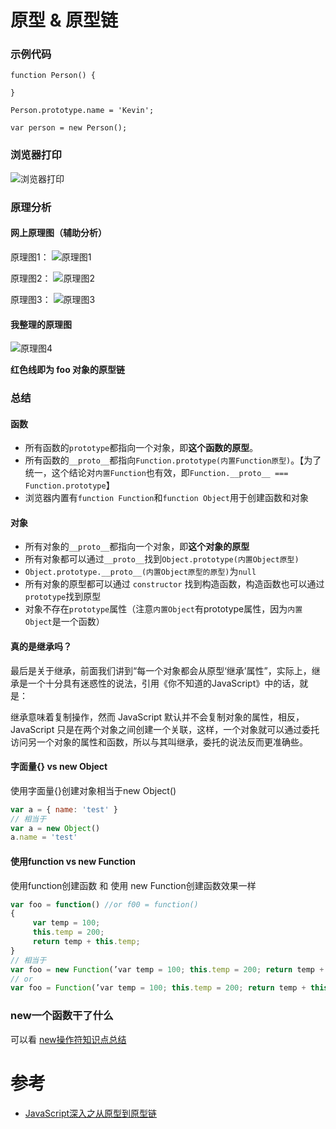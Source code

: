 

# 原型 & 原型链

### 示例代码
```
function Person() {

}

Person.prototype.name = 'Kevin';

var person = new Person();
```

### 浏览器打印
![浏览器打印](https://raw.githubusercontent.com/Coder-1024/image-host/main/imgs/frontend_notes/js-%E5%8E%9F%E5%9E%8B-%E6%B5%8F%E8%A7%88%E5%99%A8%E6%89%93%E5%8D%B0.jpg)

### 原理分析
#### 网上原理图（辅助分析）
原理图1：
![原理图1](https://raw.githubusercontent.com/Coder-1024/image-host/main/imgs/frontend_notes/js-%E5%8E%9F%E5%9E%8B-%E5%8E%9F%E7%90%86%E5%9B%BE1.jpg)

原理图2：
![原理图2](https://raw.githubusercontent.com/Coder-1024/image-host/main/imgs/frontend_notes/js-%E5%8E%9F%E5%9E%8B-%E5%8E%9F%E7%90%86%E5%9B%BE2.jpg)

原理图3：
![原理图3](https://raw.githubusercontent.com/Coder-1024/image-host/main/imgs/frontend_notes/js-%E5%8E%9F%E5%9E%8B-%E5%8E%9F%E7%90%86%E5%9B%BE3.jpg)

#### 我整理的原理图
![原理图4](https://raw.githubusercontent.com/Coder-1024/image-host/main/imgs/frontend_notes/js-%E5%8E%9F%E5%9E%8B-%E5%8E%9F%E7%90%86%E5%9B%BE4.jpg)


**红色线即为 foo 对象的原型链**

### 总结

#### 函数
- 所有函数的`prototype`都指向一个对象，即**这个函数的原型**。
- 所有函数的`__proto__`都指向`Function.prototype(内置Function原型)`。【为了统一，这个结论对`内置Function`也有效，即`Function.__proto__ === Function.prototype`】
- 浏览器内置有`function Function`和`function Object`用于创建函数和对象

#### 对象
- 所有对象的`__proto__`都指向一个对象，即**这个对象的原型**
- 所有对象都可以通过`__proto__`找到`Object.prototype(内置Object原型)`
- `Object.prototype.__proto__(内置Object原型的原型)`为`null`
- 所有对象的原型都可以通过 `constructor` 找到构造函数，构造函数也可以通过`prototype`找到原型
- 对象不存在`prototype`属性（注意`内置Object`有prototype属性，因为`内置Object`是一个函数）


#### 真的是继承吗？
最后是关于继承，前面我们讲到“每一个对象都会从原型‘继承’属性”，实际上，继承是一个十分具有迷惑性的说法，引用《你不知道的JavaScript》中的话，就是：

继承意味着复制操作，然而 JavaScript 默认并不会复制对象的属性，相反，JavaScript 只是在两个对象之间创建一个关联，这样，一个对象就可以通过委托访问另一个对象的属性和函数，所以与其叫继承，委托的说法反而更准确些。


#### 字面量{} vs new Object
使用字面量{}创建对象相当于new Object()
```js
var a = { name: 'test' }
// 相当于
var a = new Object()
a.name = 'test'
```
#### 使用function vs new Function
使用function创建函数 和 使用 new Function创建函数效果一样
```js
var foo = function() //or f00 = function()
{
     var temp = 100;
     this.temp = 200;
     return temp + this.temp;
}
// 相当于
var foo = new Function(’var temp = 100; this.temp = 200; return temp + this.temp;’);
// or
var foo = Function(’var temp = 100; this.temp = 200; return temp + this.temp;’);
```

### new一个函数干了什么
可以看 [new操作符知识点总结](./new操作符.md)


# 参考
- [JavaScript深入之从原型到原型链](https://github.com/mqyqingfeng/Blog/issues/2)